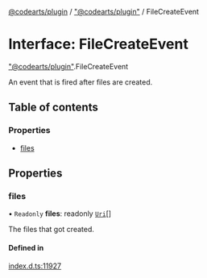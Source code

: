 [@codearts/plugin](../README.md) / ["@codearts/plugin"](../modules/_codearts_plugin_.md) / FileCreateEvent

# Interface: FileCreateEvent

["@codearts/plugin"](../modules/_codearts_plugin_.md).FileCreateEvent

An event that is fired after files are created.

## Table of contents

### Properties

- [files](codearts_plugin_.FileCreateEvent.md#files)

## Properties

### files

• `Readonly` **files**: readonly [`Uri`](../classes/codearts_plugin_.Uri.md)[]

The files that got created.

#### Defined in

[index.d.ts:11927](https://github.com/shuyaqian/cloudide-plugin-api/blob/5b69219/index.d.ts#L11927)
